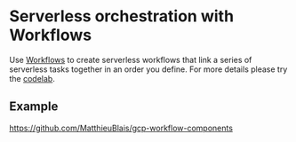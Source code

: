 # Serverless orchestration with Workflows

Use [Workflows](https://cloud.google.com/workflows) to create serverless workflows that link a series of serverless tasks together in an order you define.
For more details please try the [codelab](https://codelabs.developers.google.com/codelabs/cloud-workflows-intro#0).


## Example

https://github.com/MatthieuBlais/gcp-workflow-components

